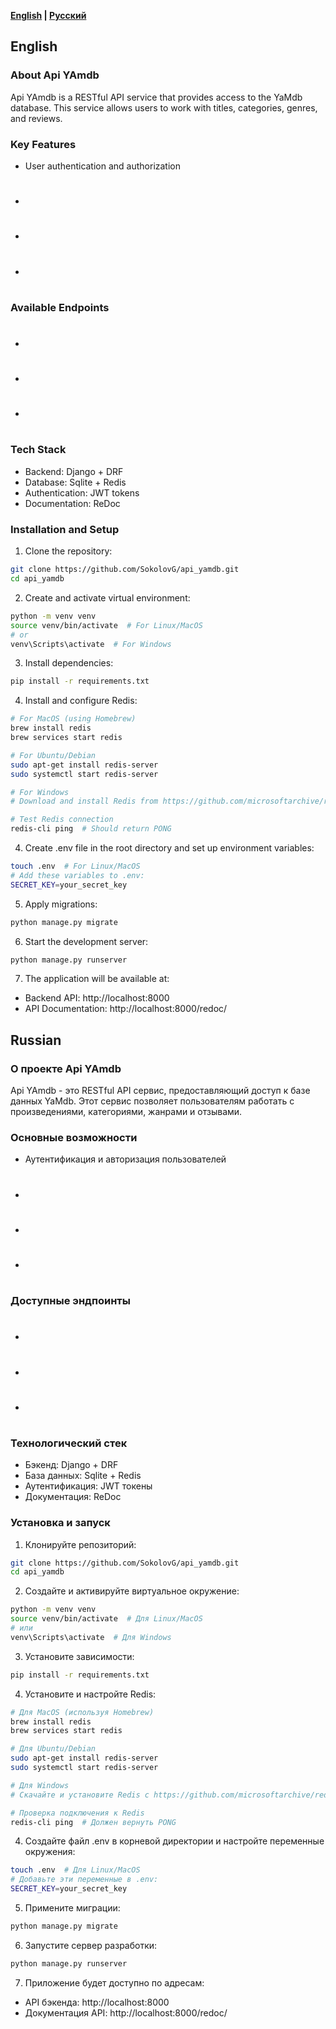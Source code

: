 **[English](#english) | [Русский](#russian)**

## English

### About Api YAmdb
Api YAmdb is a RESTful API service that provides access to the YaMdb database. This service allows users to work with titles, categories, genres, and reviews.

### Key Features
- User authentication and authorization
- #
- #
- #

### Available Endpoints
- #
- #
- #

### Tech Stack
- Backend: Django + DRF
- Database: Sqlite + Redis
- Authentication: JWT tokens
- Documentation: ReDoc

### Installation and Setup
1. Clone the repository:
```bash
git clone https://github.com/SokolovG/api_yamdb.git
cd api_yamdb
```

2. Create and activate virtual environment:
```bash
python -m venv venv
source venv/bin/activate  # For Linux/MacOS
# or
venv\Scripts\activate  # For Windows
```

3. Install dependencies:
```bash
pip install -r requirements.txt
```

4. Install and configure Redis:
```bash
# For MacOS (using Homebrew)
brew install redis
brew services start redis

# For Ubuntu/Debian
sudo apt-get install redis-server
sudo systemctl start redis-server

# For Windows
# Download and install Redis from https://github.com/microsoftarchive/redis/releases

# Test Redis connection
redis-cli ping  # Should return PONG
```

4. Create .env file in the root directory and set up environment variables:
```bash
touch .env  # For Linux/MacOS
# Add these variables to .env:
SECRET_KEY=your_secret_key
```

5. Apply migrations:
```bash
python manage.py migrate
```

6. Start the development server:
```bash
python manage.py runserver
```

7. The application will be available at:
- Backend API: http://localhost:8000
- API Documentation: http://localhost:8000/redoc/

## Russian

### О проекте Api YAmdb
Api YAmdb - это RESTful API сервис, предоставляющий доступ к базе данных YaMdb. Этот сервис позволяет пользователям работать с произведениями, категориями, жанрами и отзывами.

### Основные возможности
- Аутентификация и авторизация пользователей
- #
- #
- #

### Доступные эндпоинты
- #
- #
- #

### Технологический стек
- Бэкенд: Django + DRF
- База данных: Sqlite + Redis
- Аутентификация: JWT токены
- Документация: ReDoc

### Установка и запуск
1. Клонируйте репозиторий:
```bash
git clone https://github.com/SokolovG/api_yamdb.git
cd api_yamdb
```

2. Создайте и активируйте виртуальное окружение:
```bash
python -m venv venv
source venv/bin/activate  # Для Linux/MacOS
# или
venv\Scripts\activate  # Для Windows
```

3. Установите зависимости:
```bash
pip install -r requirements.txt
```

4. Установите и настройте Redis:
```bash
# Для MacOS (используя Homebrew)
brew install redis
brew services start redis

# Для Ubuntu/Debian
sudo apt-get install redis-server
sudo systemctl start redis-server

# Для Windows
# Скачайте и установите Redis с https://github.com/microsoftarchive/redis/releases

# Проверка подключения к Redis
redis-cli ping  # Должен вернуть PONG
```

4. Создайте файл .env в корневой директории и настройте переменные окружения:
```bash
touch .env  # Для Linux/MacOS
# Добавьте эти переменные в .env:
SECRET_KEY=your_secret_key
```

5. Примените миграции:
```bash
python manage.py migrate
```

6. Запустите сервер разработки:
```bash
python manage.py runserver
```

7. Приложение будет доступно по адресам:
- API бэкенда: http://localhost:8000
- Документация API: http://localhost:8000/redoc/